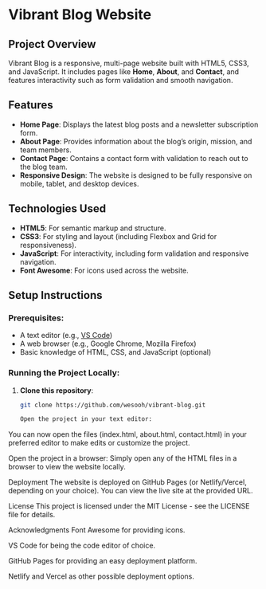 # Vibrant Blog Website

## Project Overview
Vibrant Blog is a responsive, multi-page website built with HTML5, CSS3, and JavaScript. It includes pages like **Home**, **About**, and **Contact**, and features interactivity such as form validation and smooth navigation.

## Features
- **Home Page**: Displays the latest blog posts and a newsletter subscription form.
- **About Page**: Provides information about the blog’s origin, mission, and team members.
- **Contact Page**: Contains a contact form with validation to reach out to the blog team.
- **Responsive Design**: The website is designed to be fully responsive on mobile, tablet, and desktop devices.

## Technologies Used
- **HTML5**: For semantic markup and structure.
- **CSS3**: For styling and layout (including Flexbox and Grid for responsiveness).
- **JavaScript**: For interactivity, including form validation and responsive navigation.
- **Font Awesome**: For icons used across the website.

## Setup Instructions

### Prerequisites:
- A text editor (e.g., [VS Code](https://code.visualstudio.com/))
- A web browser (e.g., Google Chrome, Mozilla Firefox)
- Basic knowledge of HTML, CSS, and JavaScript (optional)

### Running the Project Locally:
1. **Clone this repository**:
   ```bash
   git clone https://github.com/wesooh/vibrant-blog.git

   Open the project in your text editor:
You can now open the files (index.html, about.html, contact.html) in your preferred editor to make edits or customize the project.

Open the project in a browser:
Simply open any of the HTML files in a browser to view the website locally.

Deployment
The website is deployed on GitHub Pages (or Netlify/Vercel, depending on your choice). You can view the live site at the provided URL.

License
This project is licensed under the MIT License - see the LICENSE file for details.

Acknowledgments
Font Awesome for providing icons.

VS Code for being the code editor of choice.

GitHub Pages for providing an easy deployment platform.

Netlify and Vercel as other possible deployment options.
